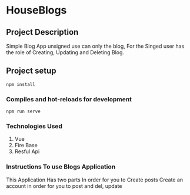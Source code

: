 # HouseBlogs

## Project Description
Simple Blog App unsigned use can only the blog, For the Singed user has the role of Creating, Updating and Deleting Blog.

## Project setup
```
npm install
```

### Compiles and hot-reloads for development
```
npm run serve
```
### Technologies Used
1. Vue
2. Fire Base
3. Resful Api

 ### Instructions To use Blogs Application
 This Application Has two parts  In order for you to Create posts  Create an account in order for you to post and del, update
